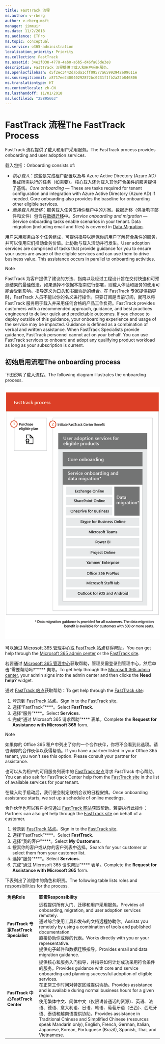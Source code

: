 ```yaml
---
title: FastTrack 流程
ms.author: v-rberg
author: v-rberg-msft
manager: jimmuir
ms.date: 11/2/2018
ms.audience: ITPro
ms.topic: conceptual
ms.service: o365-administration
localization_priority: Priority
ms.collection: FastTrack
ms.assetid: 34e2f038-4778-4ab0-a6b5-d46fa85de3e8
description: FastTrack 流程提供了载入和用户采用服务。
ms.openlocfilehash: d5f2ec3442dabda1cff09577a65992942e09611e
ms.sourcegitcommit: a8717ee240040292872bc0231f1fb2a22b846806
ms.translationtype: HT
ms.contentlocale: zh-CN
ms.lasthandoff: 11/01/2018
ms.locfileid: "25895663"
---
```

# <a name="the-fasttrack-process"></a><span data-ttu-id="ea584-103">FastTrack 流程</span><span class="sxs-lookup"><span data-stu-id="ea584-103">The FastTrack Process</span></span>

<span data-ttu-id="ea584-104">FastTrack 流程提供了载入和用户采用服务。</span><span class="sxs-lookup"><span data-stu-id="ea584-104">The FastTrack process provides onboarding and user adoption services.</span></span> 
  
<span data-ttu-id="ea584-105">载入包括：</span><span class="sxs-lookup"><span data-stu-id="ea584-105">Onboarding consists of:</span></span>
  
- <span data-ttu-id="ea584-p101">*核心载入*：这些是完成租户配置以及与 Azure Active Directory (Azure AD) 集成所需执行的任务（如需要）。核心载入还为载入其他符合条件的服务提供了基线。</span><span class="sxs-lookup"><span data-stu-id="ea584-p101">*Core onboarding* — These are tasks required for tenant configuration and integration with Azure Active Directory (Azure AD) if needed. Core onboarding also provides the baseline for onboarding other eligible services.</span></span> 
- <span data-ttu-id="ea584-p102">*服务载入和迁移*：服务载入任务支持你租户中的方案。数据迁移（包括电子邮件和文件）包含在[数据迁移](O365-data-migration.md)中。</span><span class="sxs-lookup"><span data-stu-id="ea584-p102">*Service onboarding and migration* — Service onboarding tasks enable scenarios in your tenant. Data migration (including email and files) is covered in [Data Migration](O365-data-migration.md).</span></span> 
    
<span data-ttu-id="ea584-p103">用户采用服务由多个任务组成，可提供指导以确保你的用户了解符合条件的服务，并可以使用它们推动业务价值。此协助与载入活动并行发生。</span><span class="sxs-lookup"><span data-stu-id="ea584-p103">User adoption services are comprised of tasks that provide guidance for you to ensure your users are aware of the eligible services and can use them to drive business value. This assistance occurs in parallel to onboarding activities.</span></span>
  
> [!NOTE]
> <span data-ttu-id="ea584-p104">FastTrack 为客户提供了建议的方法、指南以及经过工程设计旨在交付快速和可预测结果的最佳做法。如果选择不依据本指南进行部署，则载入体验和服务的使用可能会受到影响。指导定义为口头和书面协助的组合。在 FastTrack 专家提供指导时，FastTrack 人员不能以你的名义进行操作。只要订阅是当前订阅，就可以将 FastTrack 服务用于载入并采用任何合格的产品工作负荷。</span><span class="sxs-lookup"><span data-stu-id="ea584-p104">FastTrack provides customers with a recommended approach, guidance, and best practices engineered to deliver quick and predictable outcomes. If you choose to deploy outside of this guidance, your onboarding experience and usage of the service may be impacted. Guidance is defined as a combination of verbal and written assistance. When FastTrack Specialists provide guidance, FastTrack personnel cannot act on your behalf. You can use FastTrack services to onboard and adopt any qualifying product workload as long as your subscription is current.</span></span> 
  
## <a name="the-onboarding-process"></a><span data-ttu-id="ea584-117">初始启用流程</span><span class="sxs-lookup"><span data-stu-id="ea584-117">The onboarding process</span></span>

<span data-ttu-id="ea584-118">下图说明了载入流程。</span><span class="sxs-lookup"><span data-stu-id="ea584-118">The following diagram illustrates the onboarding process.</span></span>
  
![使用载入权益的日程表](media/O365-Onboarding-Timeline.png)
  
<span data-ttu-id="ea584-120">可以通过 [Microsoft 365 管理中心](https://go.microsoft.com/fwlink/?linkid=2032704)或 [FastTrack 站点](https://go.microsoft.com/fwlink/?linkid=780698)获得帮助。</span><span class="sxs-lookup"><span data-stu-id="ea584-120">You can get help through the [Microsoft 365 admin center](https://go.microsoft.com/fwlink/?linkid=2032704) or the [FastTrack site](https://go.microsoft.com/fwlink/?linkid=780698).</span></span> 

<span data-ttu-id="ea584-121">若要通过 [Microsoft 365 管理中心](https://go.microsoft.com/fwlink/?linkid=2032704)获取帮助，管理员需登录到管理中心，然后单击“需要帮助吗?”\*\*\*\* 向导。</span><span class="sxs-lookup"><span data-stu-id="ea584-121">To get help through the [Microsoft 365 admin center](https://go.microsoft.com/fwlink/?linkid=2032704), your admin signs into the admin center and then clicks the **Need help?** widget.</span></span> 

<span data-ttu-id="ea584-122">通过 [FastTrack 站点](https://go.microsoft.com/fwlink/?linkid=780698)获取帮助：</span><span class="sxs-lookup"><span data-stu-id="ea584-122">To get help through the [FastTrack site](https://go.microsoft.com/fwlink/?linkid=780698):</span></span> 
1.  <span data-ttu-id="ea584-123">登录到 [FastTrack 站点](https://go.microsoft.com/fwlink/?linkid=780698)。</span><span class="sxs-lookup"><span data-stu-id="ea584-123">Sign in to the [FastTrack site](https://go.microsoft.com/fwlink/?linkid=780698).</span></span> 
2.  <span data-ttu-id="ea584-124">选择“FastTrack”\*\*\*\*。</span><span class="sxs-lookup"><span data-stu-id="ea584-124">Select **FastTrack**.</span></span>
3.  <span data-ttu-id="ea584-125">选择“服务”\*\*\*\*。</span><span class="sxs-lookup"><span data-stu-id="ea584-125">Select **Services**.</span></span>
4.  <span data-ttu-id="ea584-126">完成“通过 Microsoft 365 请求帮助”\*\*\*\* 表单。</span><span class="sxs-lookup"><span data-stu-id="ea584-126">Complete the **Request for Assistance with Microsoft 365** form.</span></span> 
> [!NOTE]
>  <span data-ttu-id="ea584-p105">如果你的 Office 365 租户中列出了你的一个合作伙伴，你将不会看到此选项。请咨询你的合作伙伴以获得帮助。</span><span class="sxs-lookup"><span data-stu-id="ea584-p105">If you have a partner listed in your Office 365 tenant, you won't see this option. Please consult your partner for assistance.</span></span> 
  
 <span data-ttu-id="ea584-129">也可以从为租户的可用服务列表中的 [FastTrack 站点](https://go.microsoft.com/fwlink/?linkid=780698)寻求 FastTrack 中心帮助。</span><span class="sxs-lookup"><span data-stu-id="ea584-129">You can also ask for FastTrack Center help from the [FastTrack site](https://go.microsoft.com/fwlink/?linkid=780698) in the list of available services for your tenant.</span></span> 
    
 <span data-ttu-id="ea584-130">在载入助手启动后，我们便会制定联机会议的日程安排。</span><span class="sxs-lookup"><span data-stu-id="ea584-130">Once onboarding assistance starts, we set up a schedule of online meetings.</span></span>
    
<span data-ttu-id="ea584-p106">合作伙伴也可以客户身份通过 [FastTrack 网站](https://go.microsoft.com/fwlink/?linkid=780698)获取帮助。若要执行此操作：</span><span class="sxs-lookup"><span data-stu-id="ea584-p106">Partners can also get help through the [FastTrack site](https://go.microsoft.com/fwlink/?linkid=780698) on behalf of a customer.</span></span>
1.  <span data-ttu-id="ea584-133">登录到 [FastTrack 站点](https://go.microsoft.com/fwlink/?linkid=780698)。</span><span class="sxs-lookup"><span data-stu-id="ea584-133">Sign in to the [FastTrack site](https://go.microsoft.com/fwlink/?linkid=780698).</span></span> 
2.  <span data-ttu-id="ea584-134">选择“FastTrack”\*\*\*\*。</span><span class="sxs-lookup"><span data-stu-id="ea584-134">Select **FastTrack**.</span></span>
3.  <span data-ttu-id="ea584-135">选择“我的客户”\*\*\*\*。</span><span class="sxs-lookup"><span data-stu-id="ea584-135">Select **My Customers**.</span></span>
4.  <span data-ttu-id="ea584-136">搜索你的客户或从你的客户列表中选择。</span><span class="sxs-lookup"><span data-stu-id="ea584-136">Search for your customer or select them from your customer list.</span></span>
5.  <span data-ttu-id="ea584-137">选择“服务”\*\*\*\*。</span><span class="sxs-lookup"><span data-stu-id="ea584-137">Select **Services**.</span></span>
6.  <span data-ttu-id="ea584-138">完成“通过 Microsoft 365 请求帮助”\*\*\*\* 表单。</span><span class="sxs-lookup"><span data-stu-id="ea584-138">Complete the **Request for Assistance with Microsoft 365** form.</span></span> 

<span data-ttu-id="ea584-139">下表列出了流程中的角色和职责。</span><span class="sxs-lookup"><span data-stu-id="ea584-139">The following table lists roles and responsibilities for the process.</span></span>
    
|||
|:-----|:-----|
|<span data-ttu-id="ea584-140">**角色**</span><span class="sxs-lookup"><span data-stu-id="ea584-140">**Role**</span></span> <br/> |<span data-ttu-id="ea584-141">**职责**</span><span class="sxs-lookup"><span data-stu-id="ea584-141">**Responsibility**</span></span> <br/> |
|<span data-ttu-id="ea584-142">**FastTrack 专家**</span><span class="sxs-lookup"><span data-stu-id="ea584-142">**FastTrack Specialist**</span></span> <br/> |<span data-ttu-id="ea584-143">远程提供所有入门、迁移和用户采用服务。</span><span class="sxs-lookup"><span data-stu-id="ea584-143">Provides all onboarding, migration, and user adoption services remotely.</span></span>  <br/> <span data-ttu-id="ea584-144">通过综合使用工具和发布的文档远程协助你。</span><span class="sxs-lookup"><span data-stu-id="ea584-144">Assists you remotely by using a combination of tools and published documentation.</span></span> <br/> <span data-ttu-id="ea584-145">直接协助你或你的代表。</span><span class="sxs-lookup"><span data-stu-id="ea584-145">Works directly with you or your representative.</span></span> <br/> <span data-ttu-id="ea584-146">提供电子邮件和数据迁移指导。</span><span class="sxs-lookup"><span data-stu-id="ea584-146">Provides email and data migration guidance.</span></span>|
|<span data-ttu-id="ea584-147">**FastTrack 中心**</span><span class="sxs-lookup"><span data-stu-id="ea584-147">**FastTrack Center**</span></span>  <br/> |<span data-ttu-id="ea584-148">提供核心和服务入门指导，并指导如何计划成功采用符合条件的服务。</span><span class="sxs-lookup"><span data-stu-id="ea584-148">Provides guidance with core and service onboarding and planning successful adoption of eligible services.</span></span>  <br/> <span data-ttu-id="ea584-149">在正常工作时间对特定区域提供协助。</span><span class="sxs-lookup"><span data-stu-id="ea584-149">Provides assistance and is available during normal business hours for a given region.</span></span> <br/> <span data-ttu-id="ea584-150">使用繁体中文、简体中文（仅限讲普通话的资源）、英语、法语、德语、意大利语、日语、韩语、葡萄牙语（巴西）、西班牙语、泰语和越南语提供协助。</span><span class="sxs-lookup"><span data-stu-id="ea584-150">Provides assistance in Traditional Chinese and Simplified Chinese (resources speak Mandarin only), English, French, German, Italian, Japanese, Korean, Portuguese (Brazil), Spanish, Thai, and Vietnamese.</span></span>|


  

